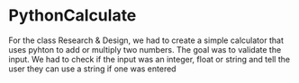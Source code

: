 # PythonCalculate

For the class Research & Design, we had to create a simple calculator that uses pyhton to add or multiply two numbers.
The goal was to validate the input. We had to check if the input was an integer, float or string and tell the user they can use a string if one was entered
